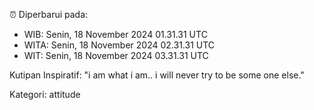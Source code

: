 ⏰ Diperbarui pada:
- WIB: Senin, 18 November 2024 01.31.31 UTC
- WITA: Senin, 18 November 2024 02.31.31 UTC
- WIT: Senin, 18 November 2024 03.31.31 UTC

Kutipan Inspiratif:
"i am what i am.. i will never try to be some one else."


Kategori: attitude

